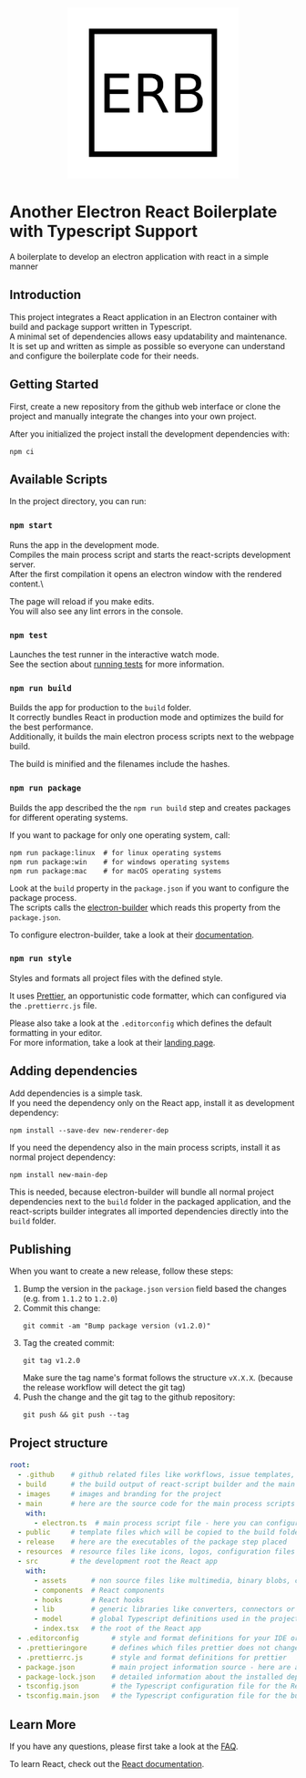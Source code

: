<p align="center">
	<img height="300" src="./images/logo-path.svg">
</p>

# Another Electron React Boilerplate with Typescript Support

A boilerplate to develop an electron application with react in a simple manner

## Introduction

This project integrates a React application in an Electron container
with build and package support written in Typescript.\
A minimal set of dependencies allows easy updatability and maintenance.\
It is set up and written as simple as possible
so everyone can understand and configure the boilerplate code for their needs.

## Getting Started

First, create a new repository from the github web interface
or clone the project and manually integrate the changes into your own project.

After you initialized the project install the development dependencies with:

```
npm ci
```

## Available Scripts

In the project directory, you can run:

### `npm start`

Runs the app in the development mode.\
Compiles the main process script and starts the react-scripts development server.\
After the first compilation it opens an electron window with the rendered content.\

The page will reload if you make edits.\
You will also see any lint errors in the console.

### `npm test`

Launches the test runner in the interactive watch mode.\
See the section about [running tests](https://facebook.github.io/create-react-app/docs/running-tests) for more information.

### `npm run build`

Builds the app for production to the `build` folder.\
It correctly bundles React in production mode and optimizes the build for the best performance.\
Additionally, it builds the main electron process scripts next to the webpage build.

The build is minified and the filenames include the hashes.

### `npm run package`

Builds the app described the the `npm run build` step and creates packages for different operating systems.

If you want to package for only one operating system, call:

```
npm run package:linux  # for linux operating systems
npm run package:win    # for windows operating systems
npm run package:mac    # for macOS operating systems
```

Look at the `build` property in the `package.json` if you want to configure the package process.\
The scripts calls the [electron-builder](https://www.electron.build/) which reads this property from the `package.json`.

To configure electron-builder, take a look at their [documentation](https://www.electron.build/configuration/configuration).

### `npm run style`

Styles and formats all project files with the defined style.

It uses [Prettier](https://prettier.io/), an opportunistic code formatter,
which can configured via the `.prettierrc.js` file.

Please also take a look at the `.editorconfig` which defines the default formatting in your editor.\
For more information, take a look at their [landing page](https://editorconfig.org/).

## Adding dependencies

Add dependencies is a simple task.\
If you need the dependency only on the React app, install it as development dependency:

```
npm install --save-dev new-renderer-dep
```

If you need the dependency also in the main process scripts, install it as normal project dependency:

```
npm install new-main-dep
```

This is needed, because electron-builder will bundle all normal project dependencies
next to the `build` folder in the packaged application,
and the react-scripts builder integrates all imported dependencies directly into the `build` folder.

## Publishing

When you want to create a new release, follow these steps:

1. Bump the version in the `package.json` `version` field based the changes (e.g. from `1.1.2` to `1.2.0`)
2. Commit this change:
   ```
   git commit -am "Bump package version (v1.2.0)"
   ```
3. Tag the created commit:
   ```
   git tag v1.2.0
   ```
   Make sure the tag name's format follows the structure `vX.X.X`. (because the release workflow will detect the git tag)
4. Push the change and the git tag to the github repository:
   ```
   git push && git push --tag
   ```

## Project structure

```yaml
root:
  - .github    # github related files like workflows, issue templates, configurations, ...
  - build      # the build output of react-script builder and the main process script
  - images     # images and branding for the project
  - main       # here are the source code for the main process scripts
    with:
      - electron.ts  # main process script file - here you can configure the behaviour of electron
  - public     # template files which will be copied to the build folder on the build step
  - release    # here are the executables of the package step placed
  - resources  # resource files like icons, logos, configuration files for the electron-builder
  - src        # the development root the React app
    with:
      - assets      # non source files like multimedia, binary blobs, compiled parts, ...
      - components  # React components
      - hooks       # React hooks
      - lib         # generic libraries like converters, connectors or utility functions
      - model       # global Typescript definitions used in the project (you can also access these types in the main process scripts)
      - index.tsx   # the root of the React app
  - .editorconfig        # style and format definitions for your IDE or code editor
  - .prettieringore      # defines which files prettier does not change (like a .gitignore for git repos)
  - .prettierrc.js       # style and format definitions for prettier
  - package.json         # main project information source - here are all project related things defined (like name, dependencies, build, ...)
  - package-lock.json    # detailed information about the installed dependencies and their relation to each other
  - tsconfig.json        # the Typescript configuration file for the React app and their builder
  - tsconfig.main.json   # the Typescript configuration file for the build of main process scripts of electron
```

## Learn More

If you have any questions, please first take a look at the [FAQ](https://github.com/fliegwerk/electron-react-boilerplate/wiki/FAQ).

To learn React, check out the [React documentation](https://reactjs.org/).
